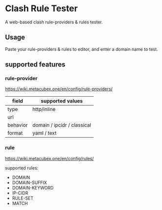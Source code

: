 # Clash Rule Tester

A web-based clash rule-providers & rules tester.

## Usage

Paste your rule-providers & rules to editor, and enter a domain name to test.

## supported features

### rule-provider
https://wiki.metacubex.one/en/config/rule-providers/

| field    | supported values            |
| -------- | --------------------------- |
| type     | http/inline                 |
| url      |                             |
| behavior | domain / ipcidr / classical |
| format   | yaml / text                 |

### rule
https://wiki.metacubex.one/en/config/rules/

supported rules:
- DOMAIN
- DOMAIN-SUFFIX
- DOMAIN-KEYWORD
- IP-CIDR
- RULE-SET
- MATCH